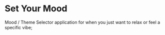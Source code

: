 # Set Your Mood
Mood / Theme Selector application for when you just want to relax or feel a specific vibe;
